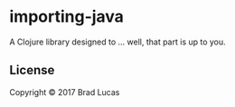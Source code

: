 # importing-java

A Clojure library designed to ... well, that part is up to you.


## License

Copyright © 2017 Brad Lucas

